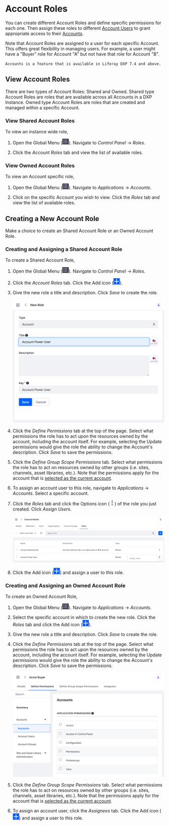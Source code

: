 # Account Roles

You can create different Account Roles and define specific permissions for each one. Then assign these roles to different [Account Users](./accounts/account-users.md) to grant appropriate access to their [Accounts](../accounts.md). 

Note that Account Roles are assigned to a user for each specific Account. This offers great flexibility in managing users. For example, a user might have a "Buyer" role for Account "A" but not have that role for Account "B".

```{note}
Accounts is a feature that is available in Liferay DXP 7.4 and above.
```

## View Account Roles

There are two types of Account Roles: Shared and Owned. Shared type Account Roles are roles that are available across all Accounts in a DXP Instance. Owned type Account Roles are roles that are created and managed within a specific Account.

### View Shared Account Roles

To view an instance wide role, 

1. Open the Global Menu (![Global Menu](../../images/icon-applications-menu.png)). Navigate to *Control Panel* &rarr; *Roles*.

1. Click the *Account Roles* tab and view the list of available roles.

### View Owned Account Roles

To view an Account specific role,

1. Open the Global Menu (![Global Menu](../../images/icon-applications-menu.png)). Navigate to *Applications* &rarr; *Accounts*.

1. Click on the specific Account you wish to view. Click the *Roles* tab and view the list of available roles.

## Creating a New Account Role

Make a choice to create an Shared Account Role or an Owned Account Role.

### Creating and Assigning a Shared Account Role

To create a Shared Account Role,

1. Open the Global Menu (![Global Menu](../../images/icon-applications-menu.png)). Navigate to *Control Panel* &rarr; *Roles*.

1. Click the *Account Roles* tab. Click the Add icon (![Add icon](../../images/icon-add.png)).

1. Give the new role a title and description. Click *Save* to create the role. 

    ![Give the role a new title and description.](./account-roles/images/01.png)

1. Click the *Define Permissions* tab at the top of the page. Select what permissions the role has to act upon the resources owned by the account, including the account itself. For example, selecting the Update permissions would give the role the ability to change the Account's description. Click *Save* to save the permissions.

1. Click the *Define Group Scope Permissions* tab. Select what permissions the role has to act on resources owned by other groups (i.e. sites, channels, asset libraries, etc.). Note that the permissions apply for the account that is [selected as the current account](./account-management-widget.html#using-the-acconut-management-widget).  

1. To assign an account user to this role, navigate to *Applications* &rarr; *Accounts*. Select a specific account. 

1. Click the *Roles* tab and click the Options icon (![Options icon](../../images/icon-actions.png)) of the role you just created. Click *Assign Users*.

    ![Click the options icon of the account and click Assign Users.](./account-roles/images/02.png)

1. Click the Add icon (![Add icon](../../images/icon-add.png)) and assign a user to this role.

### Creating and Assigning an Owned Account Role

To create an Owned Account Role, 

1. Open the Global Menu (![Global Menu](../../images/icon-applications-menu.png)). Navigate to *Applications* &rarr; *Accounts*.

1. Select the specific account in which to create the new role. Click the *Roles* tab and click the Add icon (![Add icon](../../images/icon-add.png)).

1. Give the new role a title and description. Click *Save* to create the role.

1. Click the *Define Permissions* tab at the top of the page. Select what permissions the role has to act upon the resources owned by the account, including the account itself. For example, selecting the Update permissions would give the role the ability to change the Account's description. Click *Save* to save the permissions.

    ![Select the permissions to assign to this role.](./account-roles/images/03.png)

1. Click the *Define Group Scope Permissions* tab. Select what permissions the role has to act on resources owned by other groups (i.e. sites, channels, asset libraries, etc.). Note that the permissions apply for the account that is [selected as the current account](./account-management-widget.html#using-the-acconut-management-widget).   

2. To assign an account user, click the *Assignees* tab. Click the Add icon (![Add icon](../../images/icon-add.png)) and assign a user to this role.